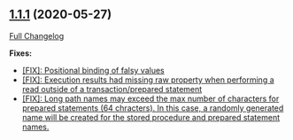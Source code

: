 ## [1.1.1](https://ugate.github.io/sqler-mdb/tree/v1.1.1) (2020-05-27)
[Full Changelog](https://ugate.github.io/sqler-mdb/compare/v1.1.0...v1.1.1)


__Fixes:__
* [[FIX]: Positional binding of falsy values](https://ugate.github.io/sqler-mdb/commit/8d93aab479dbf981b0e417de2431a854433ac08b)
* [[FIX]: Execution results had missing raw property when performing a read outside of a transaction/prepared statement](https://ugate.github.io/sqler-mdb/commit/6c2c3c506fad84856f8bf6aa0338070803caff48)
* [[FIX]: Long path names may exceed the max number of characters for prepared statements (64 chracters). In this case, a randomly generated name will be created for the stored procedure and prepared statement names.](https://ugate.github.io/sqler-mdb/commit/b15abe010701255ec38803d24736626c6020b4ec)